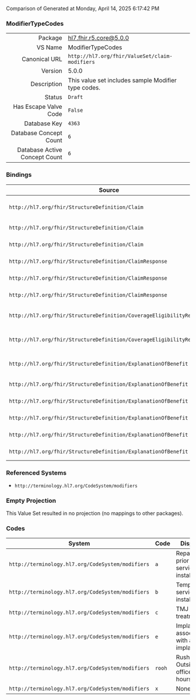 Comparison of 
Generated at Monday, April 14, 2025 6:17:42 PM

### ModifierTypeCodes

|      |     |
| ---: | --- |
| Package | hl7.fhir.r5.core@5.0.0 |
| VS Name | ModifierTypeCodes |
| Canonical URL | `http://hl7.org/fhir/ValueSet/claim-modifiers` |
| Version | 5.0.0 |
| Description | This value set includes sample Modifier type codes. |
| Status | `Draft` |
| Has Escape Valve Code | `False` |
| Database Key | `4363` |
| Database Concept Count | `6` |
| Database Active Concept Count | `6` |
### Bindings

| Source | Element | Binding | Strength | Element Short |
| ------ | ------- | ------- | -------- | ------------- |
| `http://hl7.org/fhir/StructureDefinition/Claim` | `Claim.item.modifier` | `http://hl7.org/fhir/ValueSet/claim-modifiers` | `Example` | Product or service billing modifiers |
| `http://hl7.org/fhir/StructureDefinition/Claim` | `Claim.item.detail.modifier` | `http://hl7.org/fhir/ValueSet/claim-modifiers` | `Example` | Service/Product billing modifiers |
| `http://hl7.org/fhir/StructureDefinition/Claim` | `Claim.item.detail.subDetail.modifier` | `http://hl7.org/fhir/ValueSet/claim-modifiers` | `Example` | Service/Product billing modifiers |
| `http://hl7.org/fhir/StructureDefinition/ClaimResponse` | `ClaimResponse.addItem.modifier` | `http://hl7.org/fhir/ValueSet/claim-modifiers` | `Example` | Service/Product billing modifiers |
| `http://hl7.org/fhir/StructureDefinition/ClaimResponse` | `ClaimResponse.addItem.detail.modifier` | `http://hl7.org/fhir/ValueSet/claim-modifiers` | `Example` | Service/Product billing modifiers |
| `http://hl7.org/fhir/StructureDefinition/ClaimResponse` | `ClaimResponse.addItem.detail.subDetail.modifier` | `http://hl7.org/fhir/ValueSet/claim-modifiers` | `Example` | Service/Product billing modifiers |
| `http://hl7.org/fhir/StructureDefinition/CoverageEligibilityRequest` | `CoverageEligibilityRequest.item.modifier` | `http://hl7.org/fhir/ValueSet/claim-modifiers` | `Example` | Product or service billing modifiers |
| `http://hl7.org/fhir/StructureDefinition/CoverageEligibilityResponse` | `CoverageEligibilityResponse.insurance.item.modifier` | `http://hl7.org/fhir/ValueSet/claim-modifiers` | `Example` | Product or service billing modifiers |
| `http://hl7.org/fhir/StructureDefinition/ExplanationOfBenefit` | `ExplanationOfBenefit.item.modifier` | `http://hl7.org/fhir/ValueSet/claim-modifiers` | `Example` | Product or service billing modifiers |
| `http://hl7.org/fhir/StructureDefinition/ExplanationOfBenefit` | `ExplanationOfBenefit.item.detail.modifier` | `http://hl7.org/fhir/ValueSet/claim-modifiers` | `Example` | Service/Product billing modifiers |
| `http://hl7.org/fhir/StructureDefinition/ExplanationOfBenefit` | `ExplanationOfBenefit.item.detail.subDetail.modifier` | `http://hl7.org/fhir/ValueSet/claim-modifiers` | `Example` | Service/Product billing modifiers |
| `http://hl7.org/fhir/StructureDefinition/ExplanationOfBenefit` | `ExplanationOfBenefit.addItem.modifier` | `http://hl7.org/fhir/ValueSet/claim-modifiers` | `Example` | Service/Product billing modifiers |
| `http://hl7.org/fhir/StructureDefinition/ExplanationOfBenefit` | `ExplanationOfBenefit.addItem.detail.modifier` | `http://hl7.org/fhir/ValueSet/claim-modifiers` | `Example` | Service/Product billing modifiers |
| `http://hl7.org/fhir/StructureDefinition/ExplanationOfBenefit` | `ExplanationOfBenefit.addItem.detail.subDetail.modifier` | `http://hl7.org/fhir/ValueSet/claim-modifiers` | `Example` | Service/Product billing modifiers |

### Referenced Systems

* `http://terminology.hl7.org/CodeSystem/modifiers`
### Empty Projection

This Value Set resulted in no projection (no mappings to other packages).

### Codes

| System | Code | Display |
| ------ | ---- | ------- |
| `http://terminology.hl7.org/CodeSystem/modifiers` | `a` | Repair of prior service or installation |
| `http://terminology.hl7.org/CodeSystem/modifiers` | `b` | Temporary service or installation |
| `http://terminology.hl7.org/CodeSystem/modifiers` | `c` | TMJ treatment |
| `http://terminology.hl7.org/CodeSystem/modifiers` | `e` | Implant or associated with an implant |
| `http://terminology.hl7.org/CodeSystem/modifiers` | `rooh` | Rush or Outside of office hours |
| `http://terminology.hl7.org/CodeSystem/modifiers` | `x` | None |
